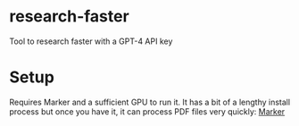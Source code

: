 # research-faster
Tool to research faster with a GPT-4 API key

# Setup  
Requires Marker and a sufficient GPU to run it. It has a bit of a lengthy install process but once you have it, it can process PDF files very quickly: [Marker](https://github.com/VikParuchuri/marker/tree/master)  
